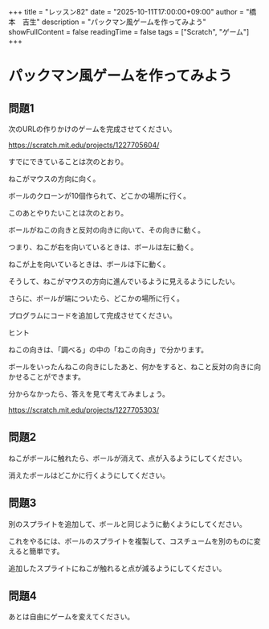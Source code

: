 +++
title = "レッスン82"
date = "2025-10-11T17:00:00+09:00"
author = "橋本　吉生"
description = "パックマン風ゲームを作ってみよう"
showFullContent = false
readingTime = false
tags = ["Scratch", "ゲーム"]
+++

# パックマン風ゲームを作ってみよう

## 問題1

次のURLの作りかけのゲームを完成させてください。

https://scratch.mit.edu/projects/1227705604/

すでにできていることは次のとおり。

ねこがマウスの方向に向く。

ボールのクローンが10個作られて、どこかの場所に行く。

このあとやりたいことは次のとおり。

ボールがねこの向きと反対の向きに向いて、その向きに動く。

つまり、ねこが右を向いているときは、ボールは左に動く。

ねこが上を向いているときは、ボールは下に動く。

そうして、ねこがマウスの方向に進んでいるように見えるようにしたい。

さらに、ボールが端についたら、どこかの場所に行く。

プログラムにコードを追加して完成させてください。

ヒント

ねこの向きは、「調べる」の中の「ねこの向き」で分かります。

ボールをいったんねこの向きにしたあと、何かをすると、ねこと反対の向きに向かせることができます。

分からなかったら、答えを見て考えてみましょう。

https://scratch.mit.edu/projects/1227705303/

## 問題2

ねこがボールに触れたら、ボールが消えて、点が入るようにしてください。

消えたボールはどこかに行くようにしてください。

## 問題3

別のスプライトを追加して、ボールと同じように動くようにしてください。

これをやるには、ボールのスプライトを複製して、コスチュームを別のものに変えると簡単です。

追加したスプライトにねこが触れると点が減るようにしてください。

## 問題4

あとは自由にゲームを変えてください。
